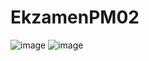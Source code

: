 # EkzamenPM02
![image](https://user-images.githubusercontent.com/90445300/154038675-7da0a38f-c6c2-4c3a-800d-c3ebaf2bf5b7.png)
![image](https://user-images.githubusercontent.com/90445300/154042288-8def4cbe-597d-4b3e-9479-de8148677af0.png)
